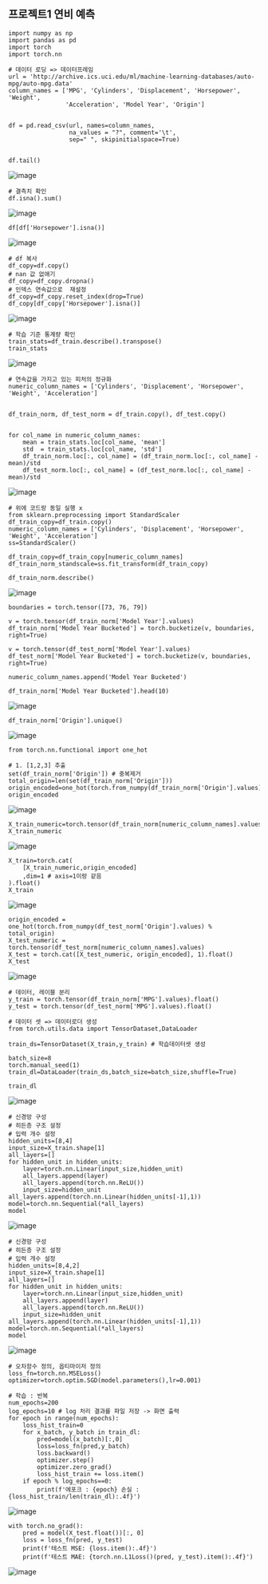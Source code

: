 ## 프로젝트1 연비 예측

```
import numpy as np
import pandas as pd
import torch
import torch.nn
```
```
# 데이터 로딩 => 데이터프레임
url = 'http://archive.ics.uci.edu/ml/machine-learning-databases/auto-mpg/auto-mpg.data'
column_names = ['MPG', 'Cylinders', 'Displacement', 'Horsepower', 'Weight',
                'Acceleration', 'Model Year', 'Origin']


df = pd.read_csv(url, names=column_names,
                 na_values = "?", comment='\t',
                 sep=" ", skipinitialspace=True)


df.tail()
```
![image](https://github.com/user-attachments/assets/2cced893-2dda-4fbb-a1fc-8794180a8a6c)

```
# 결측치 확인
df.isna().sum()
```
![image](https://github.com/user-attachments/assets/60f49b10-dc34-4711-8d44-0aeb0eed6727)

```
df[df['Horsepower'].isna()]
```
![image](https://github.com/user-attachments/assets/6457233a-470a-4d0a-b4ae-d449f7267df3)

```
# df 복사
df_copy=df.copy()
# nan 값 없애기
df_copy=df_copy.dropna()
# 인덱스 연속값으로  재설정
df_copy=df_copy.reset_index(drop=True)
df_copy[df_copy['Horsepower'].isna()]
```
![image](https://github.com/user-attachments/assets/d374edd4-6bf7-47ab-aa88-c282e3e60258)

```
# 학습 기준 통계량 확인
train_stats=df_train.describe().transpose()
train_stats
```
![image](https://github.com/user-attachments/assets/b795fbe8-8995-4ade-8714-114a0289b99c)

```
# 연속값을 가지고 있는 피처의 정규화
numeric_column_names = ['Cylinders', 'Displacement', 'Horsepower', 'Weight', 'Acceleration']


df_train_norm, df_test_norm = df_train.copy(), df_test.copy()


for col_name in numeric_column_names:
    mean = train_stats.loc[col_name, 'mean']
    std  = train_stats.loc[col_name, 'std']
    df_train_norm.loc[:, col_name] = (df_train_norm.loc[:, col_name] - mean)/std
    df_test_norm.loc[:, col_name] = (df_test_norm.loc[:, col_name] - mean)/std
```
![image](https://github.com/user-attachments/assets/68a34ab7-9a0c-4c63-8efd-68983f67f61e)

```
# 위에 코드랑 동일 실행 x
from sklearn.preprocessing import StandardScaler
df_train_copy=df_train.copy()
numeric_column_names = ['Cylinders', 'Displacement', 'Horsepower', 'Weight', 'Acceleration']
ss=StandardScaler()

df_train_copy=df_train_copy[numeric_column_names]
df_train_norm_standscale=ss.fit_transform(df_train_copy)
```
```
df_train_norm.describe()
```
![image](https://github.com/user-attachments/assets/d6ba5795-9bd6-477a-b456-33d36953add1)

```
boundaries = torch.tensor([73, 76, 79])

v = torch.tensor(df_train_norm['Model Year'].values)
df_train_norm['Model Year Bucketed'] = torch.bucketize(v, boundaries, right=True)

v = torch.tensor(df_test_norm['Model Year'].values)
df_test_norm['Model Year Bucketed'] = torch.bucketize(v, boundaries, right=True)

numeric_column_names.append('Model Year Bucketed')
```
```
df_train_norm['Model Year Bucketed'].head(10)
```
![image](https://github.com/user-attachments/assets/0aa40b5b-dcce-4345-a729-a14af01e6a8a)

```
df_train_norm['Origin'].unique()
```
![image](https://github.com/user-attachments/assets/4c1e7af6-05a2-488f-a174-042d5540a806)

```
from torch.nn.functional import one_hot

# 1. [1,2,3] 추출
set(df_train_norm['Origin']) # 중복제거
total_origin=len(set(df_train_norm['Origin']))
origin_encoded=one_hot(torch.from_numpy(df_train_norm['Origin'].values)%total_origin)
origin_encoded
```
![image](https://github.com/user-attachments/assets/6fb820dd-6601-47fa-931f-07ddc696af42)

```
X_train_numeric=torch.tensor(df_train_norm[numeric_column_names].values)
X_train_numeric
```
![image](https://github.com/user-attachments/assets/b701a915-6c5c-4e6b-9e6e-a5c901a8aed1)

```
X_train=torch.cat(
    [X_train_numeric,origin_encoded]
    ,dim=1 # axis=1이랑 같음
).float()
X_train
```
![image](https://github.com/user-attachments/assets/383e0c4f-a2a3-403a-b865-bec43caa68c4)

```
origin_encoded = one_hot(torch.from_numpy(df_test_norm['Origin'].values) % total_origin)
X_test_numeric = torch.tensor(df_test_norm[numeric_column_names].values)
X_test = torch.cat([X_test_numeric, origin_encoded], 1).float()
X_test
```
![image](https://github.com/user-attachments/assets/2b35c46d-3dc7-427c-a8ae-71e23794c44a)

```
# 데이터, 레이블 분리
y_train = torch.tensor(df_train_norm['MPG'].values).float()
y_test = torch.tensor(df_test_norm['MPG'].values).float()
```
```
# 데이터 셋 => 데이터로더 생성
from torch.utils.data import TensorDataset,DataLoader

train_ds=TensorDataset(X_train,y_train) # 학습데이터셋 생성

batch_size=8
torch.manual_seed(1)
train_dl=DataLoader(train_ds,batch_size=batch_size,shuffle=True)

train_dl
```
![image](https://github.com/user-attachments/assets/a4e35ae2-d622-4d37-924b-4794f3436731)

```
# 신경망 구성
# 히든층 구조 설정
# 입력 개수 설정
hidden_units=[8,4]
input_size=X_train.shape[1]
all_layers=[]
for hidden_unit in hidden_units:
    layer=torch.nn.Linear(input_size,hidden_unit)
    all_layers.append(layer)
    all_layers.append(torch.nn.ReLU())
    input_size=hidden_unit
all_layers.append(torch.nn.Linear(hidden_units[-1],1))
model=torch.nn.Sequential(*all_layers)
model
```
![image](https://github.com/user-attachments/assets/319ea33e-bc20-40a0-b3aa-8299755d3116)

```
# 신경망 구성
# 히든층 구조 설정
# 입력 개수 설정
hidden_units=[8,4,2]
input_size=X_train.shape[1]
all_layers=[]
for hidden_unit in hidden_units:
    layer=torch.nn.Linear(input_size,hidden_unit)
    all_layers.append(layer)
    all_layers.append(torch.nn.ReLU())
    input_size=hidden_unit
all_layers.append(torch.nn.Linear(hidden_units[-1],1))
model=torch.nn.Sequential(*all_layers)
model
```
![image](https://github.com/user-attachments/assets/90d0b3db-fd54-4bf7-b415-63181acad8f8)

```
# 오차함수 정의, 옵티마이저 정의
loss_fn=torch.nn.MSELoss()
optimizer=torch.optim.SGD(model.parameters(),lr=0.001)
```
```
# 학습 : 반복
num_epochs=200
log_epochs=10 # log 처리 결과를 파일 저장 -> 화면 출력
for epoch in range(num_epochs):
    loss_hist_train=0
    for x_batch, y_batch in train_dl:
        pred=model(x_batch)[:,0]
        loss=loss_fn(pred,y_batch)
        loss.backward()
        optimizer.step()
        optimizer.zero_grad()
        loss_hist_train += loss.item()
    if epoch % log_epochs==0:
        print(f'에포크 : {epoch} 손실 : {loss_hist_train/len(train_dl):.4f}')
```
![image](https://github.com/user-attachments/assets/83819c87-26c3-4740-8041-b7f72e0527d0)

```
with torch.no_grad():
    pred = model(X_test.float())[:, 0]
    loss = loss_fn(pred, y_test)
    print(f'테스트 MSE: {loss.item():.4f}')
    print(f'테스트 MAE: {torch.nn.L1Loss()(pred, y_test).item():.4f}')
```
![image](https://github.com/user-attachments/assets/63e71774-e89d-4de0-907c-4f64e6960e0b)
